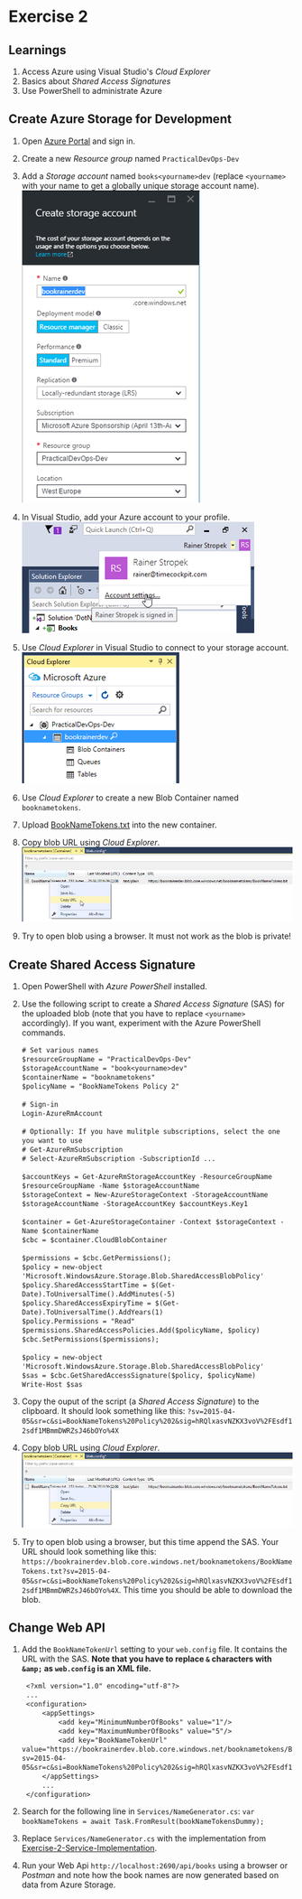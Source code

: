 # Exercise 2


## Learnings

1. Access Azure using Visual Studio's *Cloud Explorer*
1. Basics about *Shared Access Signatures*
1. Use PowerShell to administrate Azure


## Create Azure Storage for Development

1. Open [Azure Portal](https://portal.azure.com) and sign in.

1. Create a new *Resource group* named `PracticalDevOps-Dev`

1. Add a *Storage account* named `books<yourname>dev` (replace `<yourname>` with your name to get a globally unique storage account name).<br/>
   ![Dev Storage Account](img/dev-storage-account.png)

1. In Visual Studio, add your Azure account to your profile.<br/>
   ![Edit profile](img/visual-studio-add-subscription.png)

1. Use *Cloud Explorer* in Visual Studio to connect to your storage account.<br/>
   ![Cloud Explorer](img/visual-studio-cloud-explorer.png)

1. Use *Cloud Explorer* to create a new Blob Container named `booknametokens`.

1. Upload [BookNameTokens.txt](Assets/Exercise-2-Book-Name-Tokens/BookNameTokens.txt) into the new container.

1. Copy blob URL using *Cloud Explorer*.<br/>
   ![Copy Blob URL](img/copy-blob-url.png)

1. Try to open blob using a browser. It must not work as the blob is private!


## Create Shared Access Signature

1. Open PowerShell with *Azure PowerShell* installed.

1. Use the following script to create a *Shared Access Signature* (SAS) for the uploaded blob (note that you have to replace `<yourname>` accordingly). If you want, experiment with the Azure PowerShell commands.
    ```
    # Set various names
    $resourceGroupName = "PracticalDevOps-Dev"
    $storageAccountName = "book<yourname>dev"
    $containerName = "booknametokens"
    $policyName = "BookNameTokens Policy 2"

    # Sign-in
    Login-AzureRmAccount

    # Optionally: If you have mulitple subscriptions, select the one you want to use
    # Get-AzureRmSubscription
    # Select-AzureRmSubscription -SubscriptionId ...

    $accountKeys = Get-AzureRmStorageAccountKey -ResourceGroupName $resourceGroupName -Name $storageAccountName
    $storageContext = New-AzureStorageContext -StorageAccountName $storageAccountName -StorageAccountKey $accountKeys.Key1

    $container = Get-AzureStorageContainer -Context $storageContext -Name $containerName
    $cbc = $container.CloudBlobContainer

    $permissions = $cbc.GetPermissions();
    $policy = new-object 'Microsoft.WindowsAzure.Storage.Blob.SharedAccessBlobPolicy'
    $policy.SharedAccessStartTime = $(Get-Date).ToUniversalTime().AddMinutes(-5)
    $policy.SharedAccessExpiryTime = $(Get-Date).ToUniversalTime().AddYears(1)
    $policy.Permissions = "Read"
    $permissions.SharedAccessPolicies.Add($policyName, $policy)
    $cbc.SetPermissions($permissions);

    $policy = new-object 'Microsoft.WindowsAzure.Storage.Blob.SharedAccessBlobPolicy'
    $sas = $cbc.GetSharedAccessSignature($policy, $policyName)
    Write-Host $sas
    ```

1. Copy the ouput of the script (a *Shared Access Signature*) to the clipboard. It should look something like this: `?sv=2015-04-05&sr=c&si=BookNameTokens%20Policy%202&sig=hRQlxasvNZKX3voV%2FEsdf12sdf1MBmmDWRZsJ46bOYo%4X`

1. Copy blob URL using *Cloud Explorer*.<br/>
   ![Copy Blob URL](img/copy-blob-url.png)

1. Try to open blob using a browser, but this time append the SAS. Your URL should look something like this: `https://bookrainerdev.blob.core.windows.net/booknametokens/BookNameTokens.txt?sv=2015-04-05&sr=c&si=BookNameTokens%20Policy%202&sig=hRQlxasvNZKX3voV%2FEsdf12sdf1MBmmDWRZsJ46bOYo%4X`. This time you should be able to download the blob.


## Change Web API

1. Add the `BookNameTokenUrl` setting to your `web.config` file. It contains the URL with the SAS. **Note that you have to replace `&` characters with `&amp;` as `web.config` is an XML file.**
   ```
    <?xml version="1.0" encoding="utf-8"?>
    ...
    <configuration>
        <appSettings>
            <add key="MinimumNumberOfBooks" value="1"/>
            <add key="MaximumNumberOfBooks" value="5"/>
            <add key="BookNameTokenUrl" value="https://bookrainerdev.blob.core.windows.net/booknametokens/BookNameTokens.txt?sv=2015-04-05&sr=c&si=BookNameTokens%20Policy%202&sig=hRQlxasvNZKX3voV%2FEsdf12sdf1MBmmDWRZsJ46bOYo%4X"/>
        </appSettings>
        ...
    </configuration>
   ```

1. Search for the following line in `Services/NameGenerator.cs`: `var bookNameTokens = await Task.FromResult(bookNameTokensDummy);`

1. Replace `Services/NameGenerator.cs` with the implementation from [Exercise-2-Service-Implementation](Assets/Exercise-2-Service-Implementation/NameGenerator.cs).

1. Run your Web Api `http://localhost:2690/api/books` using a browser or *Postman* and note how the book names are now generated based on data from Azure Storage.

 